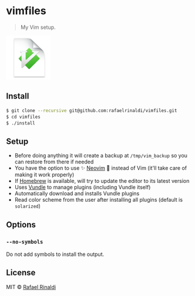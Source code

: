 # vimfiles

> My Vim setup.

<a href="https://dribbble.com/shots/1435854-Vim-Replacement-Icon"><img src="./vim.png" width="120" title="Vim logo by @jasonlong" /></a>

## Install

```sh
$ git clone --recursive git@github.com:rafaelrinaldi/vimfiles.git
$ cd vimfiles
$ ./install
```

## Setup

* Before doing anything it will create a backup at `/tmp/vim_backup` so you can restore from there if needed
* You have the option to use :sparkles: [Neovim](http://neovim.org) :dizzy: instead of Vim (it'll take care of making it work properly)
* If [Homebrew](http://brew.sh) is available, will try to update the editor to its latest version
* Uses [Vundle](https://github.com/VundleVim/Vundle.vim) to manage plugins (including Vundle itself)
* Automatically download and installs Vundle plugins
* Read color scheme from the user after installing all plugins (default is `solarized`)

## Options

### `--no-symbols`

Do not add symbols to install the output.

## License

MIT © [Rafael Rinaldi](http://rinaldi.io)
